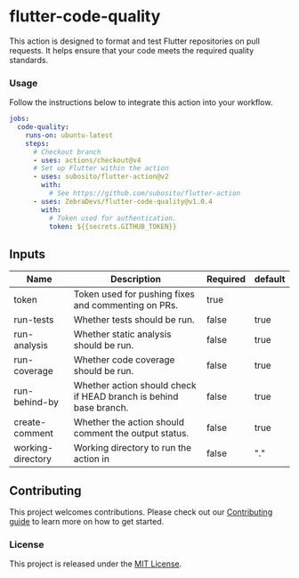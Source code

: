 # flutter-code-quality

This action is designed to format and test Flutter repositories on pull requests. It helps ensure that your code meets the required quality standards.

### Usage

Follow the instructions below to integrate this action into your workflow.

<!-- x-release-please-start-version -->

```yml
jobs:
  code-quality:
    runs-on: ubuntu-latest
    steps:
      # Checkout branch
      - uses: actions/checkout@v4
      # Set up Flutter within the action
      - uses: subosito/flutter-action@v2
        with:
          # See https://github.com/subosito/flutter-action
      - uses: ZebraDevs/flutter-code-quality@v1.0.4
        with:
          # Token used for authentication.
          token: ${{secrets.GITHUB_TOKEN}}
```

<!-- x-release-please-end -->

## Inputs

| Name           | Description                                                       | Required | default |
| -------------- | ----------------------------------------------------------------- | -------- | ------- |
| token          | Token used for pushing fixes and commenting on PRs.               | true     |         |
| run-tests      | Whether tests should be run.                                      | false    | true    |
| run-analysis   | Whether static analysis should be run.                            | false    | true    |
| run-coverage   | Whether code coverage should be run.                              | false    | true    |
| run-behind-by  | Whether action should check if HEAD branch is behind base branch. | false    | true    |
| create-comment | Whether the action should comment the output status.              | false    | true    |
| working-directory | Working directory to run the action in                         | false    | "."     |

## Contributing

This project welcomes contributions. Please check out our [Contributing guide](CONTRIBUTING.md) to learn more on how to get started.

### License

This project is released under the [MIT License](./LICENSE).
